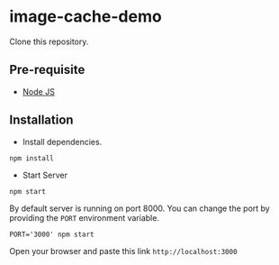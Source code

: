 # image-cache-demo

Clone this repository.

## Pre-requisite

- [Node JS](nodejs.org)

## Installation

- Install dependencies.
```shell
npm install
```

- Start Server
```shell
npm start
```

By default server is running on port 8000. You can change the port by providing the `PORT` environment variable.

```shell
PORT='3000' npm start
```

Open your browser and paste this link `http://localhost:3000`
